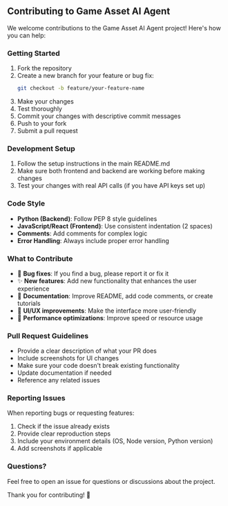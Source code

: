 ## Contributing to Game Asset AI Agent

We welcome contributions to the Game Asset AI Agent project! Here's how you can help:

### Getting Started

1. Fork the repository
2. Create a new branch for your feature or bug fix:
   ```bash
   git checkout -b feature/your-feature-name
   ```
3. Make your changes
4. Test thoroughly
5. Commit your changes with descriptive commit messages
6. Push to your fork
7. Submit a pull request

### Development Setup

1. Follow the setup instructions in the main README.md
2. Make sure both frontend and backend are working before making changes
3. Test your changes with real API calls (if you have API keys set up)

### Code Style

- **Python (Backend)**: Follow PEP 8 style guidelines
- **JavaScript/React (Frontend)**: Use consistent indentation (2 spaces)
- **Comments**: Add comments for complex logic
- **Error Handling**: Always include proper error handling

### What to Contribute

- 🐛 **Bug fixes**: If you find a bug, please report it or fix it
- ✨ **New features**: Add new functionality that enhances the user experience
- 📝 **Documentation**: Improve README, add code comments, or create tutorials
- 🎨 **UI/UX improvements**: Make the interface more user-friendly
- 🔧 **Performance optimizations**: Improve speed or resource usage

### Pull Request Guidelines

- Provide a clear description of what your PR does
- Include screenshots for UI changes
- Make sure your code doesn't break existing functionality
- Update documentation if needed
- Reference any related issues

### Reporting Issues

When reporting bugs or requesting features:
1. Check if the issue already exists
2. Provide clear reproduction steps
3. Include your environment details (OS, Node version, Python version)
4. Add screenshots if applicable

### Questions?

Feel free to open an issue for questions or discussions about the project.

Thank you for contributing! 🎉